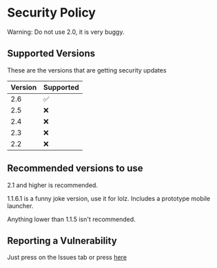 # Security Policy
Warning: Do not use 2.0, it is very buggy.
## Supported Versions

These are the versions that are getting security updates

| Version | Supported          |
| ------- | ------------------ |
|   2.6   | :white_check_mark: |
|   2.5   | :x:                |
|   2.4   | :x:                |
|   2.3   | :x:                |
|   2.2   | :x:                |

## Recommended versions to use
2.1 and higher is recommended.

1.1.6.1 is a funny joke version, use it for lolz. Includes a prototype mobile launcher.

Anything lower than 1.1.5 isn't recommended.
## Reporting a Vulnerability

Just press on the Issues tab or press [here](https://github.com/iCloExecutable/icloos-master/issues)

